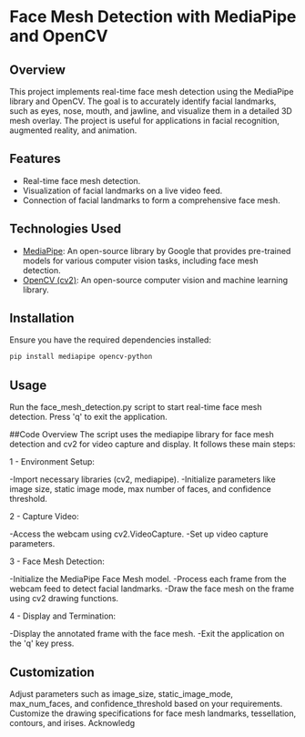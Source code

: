 # Face Mesh Detection with MediaPipe and OpenCV

## Overview

This project implements real-time face mesh detection using the MediaPipe library and OpenCV. The goal is to accurately identify facial landmarks, such as eyes, nose, mouth, and jawline, and visualize them in a detailed 3D mesh overlay. The project is useful for applications in facial recognition, augmented reality, and animation.

## Features

- Real-time face mesh detection.
- Visualization of facial landmarks on a live video feed.
- Connection of facial landmarks to form a comprehensive face mesh.

## Technologies Used

- [MediaPipe](https://mediapipe.dev/): An open-source library by Google that provides pre-trained models for various computer vision tasks, including face mesh detection.
- [OpenCV (cv2)](https://opencv.org/): An open-source computer vision and machine learning library.

## Installation

Ensure you have the required dependencies installed:

```bash
pip install mediapipe opencv-python
```

## Usage

Run the face_mesh_detection.py script to start real-time face mesh detection.
Press 'q' to exit the application.

##Code Overview
The script uses the mediapipe library for face mesh detection and cv2 for video capture and display. It follows these main steps:

1 - Environment Setup:

-Import necessary libraries (cv2, mediapipe).
-Initialize parameters like image size, static image mode, max number of faces, and confidence threshold.

2 - Capture Video:

-Access the webcam using cv2.VideoCapture.
-Set up video capture parameters.

3 - Face Mesh Detection:

-Initialize the MediaPipe Face Mesh model.
-Process each frame from the webcam feed to detect facial landmarks.
-Draw the face mesh on the frame using cv2 drawing functions.

4 - Display and Termination:

-Display the annotated frame with the face mesh.
-Exit the application on the 'q' key press.

## Customization
Adjust parameters such as image_size, static_image_mode, max_num_faces, and confidence_threshold based on your requirements.
Customize the drawing specifications for face mesh landmarks, tessellation, contours, and irises.
Acknowledg
